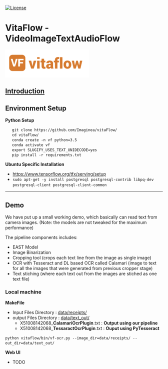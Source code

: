 [![License](https://img.shields.io/badge/license-Apache%202.0-blue.svg)](https://github.com/imaginea/vitaflow/blob/master/LICENSE)


# VitaFlow - VideoImageTextAudioFlow
 ![](vitaflow-logo.png)

## [Introduction](what_is_vitaflow.md)

## Environment Setup

**Python Setup**

```
   git clone https://github.com/Imaginea/vitaFlow/
   cd vitaFlow/
   conda create -n vf python=3.5
   conda activate vf
   export SLUGIFY_USES_TEXT_UNIDECODE=yes
   pip install -r requirements.txt
```

**Ubuntu Specific Installation**
- https://www.tensorflow.org/tfx/serving/setup
- `sudo apt-get -y install postgresql postgresql-contrib libpq-dev postgresql-client postgresql-client-common`


---------------------------------------------------------------------------------------------------------

## Demo  
We have put up a small working demo, which basically can read text from camera images. (Note: the models are not tweaked for the maximum performance)   

The pipeline components includes:   
 - EAST Model
 - Image Binarization 
 - Cropping tool (crops each text line from the image as single image)
 - OCR with Tesseract and DL based OCR called Calamari  (image to text for all the images that were generated from previous cropper stage)
 - Text stiching (where each text out from the images are stiched as one text file)
 
### Local machine

**MakeFile**  

- Input Files Directory : [data/receipts/](data/receipts/)
- output  Files Directory : [data/text_out/](data/text_out/)
  - X51008142068_**CalamariOcrPlugin**.txt : **Output using our pipeline**
  - X51008142068_**TessaractOcrPlugin**.txt : **Ouput using PyTesseract**
  
```
python vitaflow/bin/vf-ocr.py --image_dir=data/receipts/ --out_dir=data/text_out/
```

**Web UI**
- TODO
